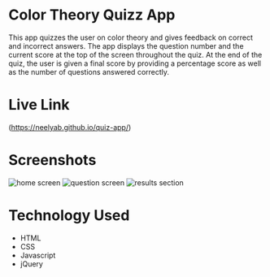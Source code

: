 # Color Theory Quizz App
This app quizzes the user on color theory and gives feedback on correct and incorrect answers. The app displays the question number and the current score at the top of the screen throughout the quiz. At the end of the quiz, the user is given a final score by providing a percentage score as well as the number of questions answered correctly.

# Live Link 
(https://neelyab.github.io/quiz-app/)


# Screenshots
![home screen](img/home-screen.png)
![question screen](img/question-screen.png)
![results section](img/results-screen.png)

# Technology Used

* HTML
* CSS
* Javascript
* jQuery

